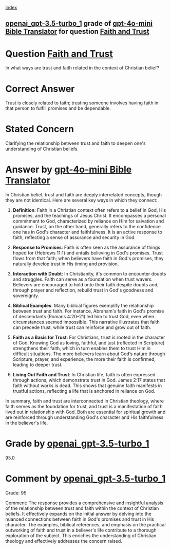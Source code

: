 
[Index](../../../../index.md)
## [openai_gpt-3.5-turbo_1](../../../grading_models/openai_gpt-3.5-turbo_1.md) grade of [gpt-4o-mini Bible Translator](../../../answering_models/gpt-4o-mini_Bible_Translator.md) for question [Faith and Trust](../../../questions/Faith_and_Trust.md)

# Question [Faith and Trust](../../../questions/Faith_and_Trust.md)
In what ways are trust and faith related in the context of Christian belief?

# Correct Answer
Trust is closely related to faith; trusting someone involves having faith in that person to fulfill promises and be dependable.

# Stated Concern
Clarifying the relationship between trust and faith to deepen one's understanding of Christian beliefs.

# Answer by [gpt-4o-mini Bible Translator](../../../answering_models/gpt-4o-mini_Bible_Translator.md)
In Christian belief, trust and faith are deeply interrelated concepts, though they are not identical. Here are several key ways in which they connect:

1. **Definition**: Faith in a Christian context often refers to a belief in God, His promises, and the teachings of Jesus Christ. It encompasses a personal commitment to God, characterized by reliance on Him for salvation and guidance. Trust, on the other hand, generally refers to the confidence one has in God's character and faithfulness. It is an active response to faith, reflecting a sense of assurance and security in God.

2. **Response to Promises**: Faith is often seen as the assurance of things hoped for (Hebrews 11:1) and entails believing in God's promises. Trust flows from that faith; when believers have faith in God's promises, they naturally develop trust in His timing and provision.

3. **Interaction with Doubt**: In Christianity, it's common to encounter doubts and struggles. Faith can serve as a foundation when trust wavers. Believers are encouraged to hold onto their faith despite doubts and, through prayer and reflection, rebuild trust in God's goodness and sovereignty.

4. **Biblical Examples**: Many biblical figures exemplify the relationship between trust and faith. For instance, Abraham's faith in God's promise of descendants (Romans 4:20–21) led him to trust God, even when circumstances seemed impossible. This narrative illustrates that faith can precede trust, while trust can reinforce and grow out of faith.

5. **Faith as a Basis for Trust**: For Christians, trust is rooted in the character of God. Knowing God as loving, faithful, and just (reflected in Scripture) strengthens their faith, which in turn enables them to trust Him in difficult situations. The more believers learn about God’s nature through Scripture, prayer, and experience, the more their faith is confirmed, leading to deeper trust.

6. **Living Out Faith and Trust**: In Christian life, faith is often expressed through actions, which demonstrate trust in God. James 2:17 states that faith without works is dead. This shows that genuine faith manifests in trustful actions, reflecting a life that is anchored in reliance on God.

In summary, faith and trust are interconnected in Christian theology, where faith serves as the foundation for trust, and trust is a manifestation of faith lived out in relationship with God. Both are essential for spiritual growth and are reinforced through understanding God's character and His faithfulness in the believer's life.

# Grade by [openai_gpt-3.5-turbo_1](../../../grading_models/openai_gpt-3.5-turbo_1.md)
95.0

# Comment by [openai_gpt-3.5-turbo_1](../../../grading_models/openai_gpt-3.5-turbo_1.md)
Grade: 95

Comment: The response provides a comprehensive and insightful analysis of the relationship between trust and faith within the context of Christian beliefs. It effectively expands on the initial answer by delving into the nuanced connections between faith in God's promises and trust in His character. The examples, biblical references, and emphasis on the practical outworking of faith and trust in a believer's life contribute to a thorough exploration of the subject. This enriches the understanding of Christian theology and effectively addresses the concern raised.
